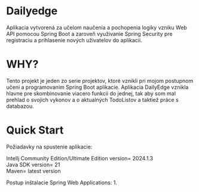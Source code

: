 # Dailyedge
Aplikacia vytvorená za učelom naučenia a pochopenia logiky vzniku Web API pomocou Spring Boot a zaroveň využivanie Spring Security pre registraciu a prihlasenie nových uživatelov do aplikacii. 

# WHY?
Tento projekt je jeden zo serie projektov, ktoré vznikli pri mojom postupnom učeni a programovanim Spring Boot aplikacie. Aplikacia DailyEdge vznikla hlavne pre skombinovanie viacero funkcii do jednej, tak aby som mal prehlad o svojích vykonov a o aktualných TodoListov a taktiež práce s databazou.

# Quick Start
Požiadavky na spustenie aplikacie:
<div>Intellj Community Edition/Ultimate Edition version= 2024.1.3</div>
<div>Java SDK version= 21</div>
<div>Maven= latest version</div>

Postup inštalacie Spring Web Applications:
1.

